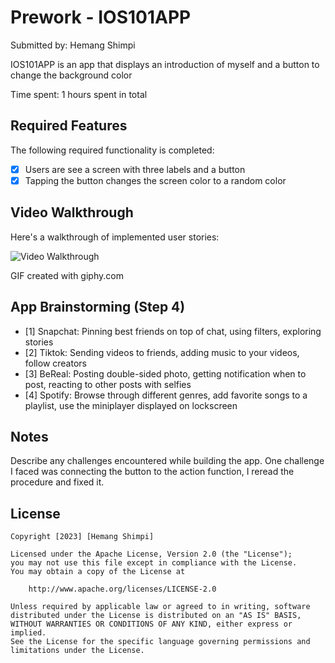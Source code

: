 # Prework - IOS101APP

Submitted by: Hemang Shimpi

IOS101APP is an app that displays an introduction of myself and a button to change the background color  

Time spent: 1 hours spent in total

## Required Features

The following required functionality is completed:

- [x] Users are see a screen with three labels and a button
- [x] Tapping the button changes the screen color to a random color
 
## Video Walkthrough

Here's a walkthrough of implemented user stories:

<img src='https://media.giphy.com/media/v1.Y2lkPTc5MGI3NjExMDhjN2pxajB6emdibmthYnZjdTA3djIxMmZkOG13a296ajF4bWVyMCZlcD12MV9pbnRlcm5hbF9naWZfYnlfaWQmY3Q9Zw/KUOBJ2EJdolNxRie1F/giphy.gif' title='Video Walkthrough' width='' alt='Video Walkthrough' />

<!-- Replace this with whatever GIF tool you used! -->
GIF created with giphy.com  
<!-- Recommended tools:
[Kap](https://getkap.co/) for macOS
[ScreenToGif](https://www.screentogif.com/) for Windows
[peek](https://github.com/phw/peek) for Linux. -->

## App Brainstorming (Step 4)
- [1] Snapchat: Pinning best friends on top of chat, using filters, exploring stories
- [2] Tiktok: Sending videos to friends, adding music to your videos, follow creators
- [3] BeReal: Posting double-sided photo, getting notification when to post, reacting to other posts with selfies
- [4] Spotify: Browse through different genres, add favorite songs to a playlist, use the miniplayer displayed on lockscreen
 

## Notes

Describe any challenges encountered while building the app.
One challenge I faced was connecting the button to the action function, I reread
the procedure and fixed it. 

## License

    Copyright [2023] [Hemang Shimpi]

    Licensed under the Apache License, Version 2.0 (the "License");
    you may not use this file except in compliance with the License.
    You may obtain a copy of the License at

        http://www.apache.org/licenses/LICENSE-2.0

    Unless required by applicable law or agreed to in writing, software
    distributed under the License is distributed on an "AS IS" BASIS,
    WITHOUT WARRANTIES OR CONDITIONS OF ANY KIND, either express or implied.
    See the License for the specific language governing permissions and
    limitations under the License.
